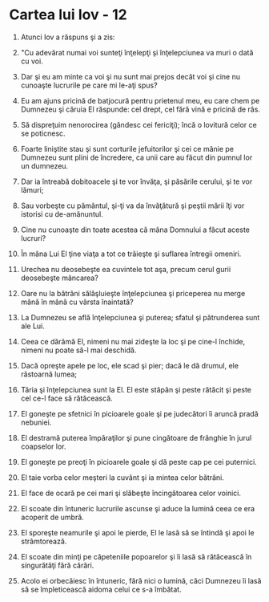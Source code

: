 # Cartea lui Iov - 12

1. Atunci Iov a răspuns şi a zis: 

2. "Cu adevărat numai voi sunteţi înţelepţi şi înţelepciunea va muri o dată cu voi. 

3. Dar şi eu am minte ca voi şi nu sunt mai prejos decât voi şi cine nu cunoaşte lucrurile pe care mi le-aţi spus? 

4. Eu am ajuns pricină de batjocură pentru prietenul meu, eu care chem pe Dumnezeu şi căruia El răspunde: cel drept, cel fără vină e pricină de râs. 

5. Să dispreţuim nenorocirea (gândesc cei fericiţi); încă o lovitură celor ce se poticnesc. 

6. Foarte liniştite stau şi sunt corturile jefuitorilor şi cei ce mânie pe Dumnezeu sunt plini de încredere, ca unii care au făcut din pumnul lor un dumnezeu. 

7. Dar ia întreabă dobitoacele şi te vor învăţa, şi păsările cerului, şi te vor lămuri; 

8. Sau vorbeşte cu pământul, şi-ţi va da învăţătură şi peştii mării îţi vor istorisi cu de-amănuntul. 

9. Cine nu cunoaşte din toate acestea că mâna Domnului a făcut aceste lucruri? 

10. În mâna Lui El ţine viaţa a tot ce trăieşte şi suflarea întregii omeniri. 

11. Urechea nu deosebeşte ea cuvintele tot aşa, precum cerul gurii deosebeşte mâncarea? 

12. Oare nu la bătrâni sălăşluieşte înţelepciunea şi priceperea nu merge mână în mână cu vârsta înaintată? 

13. La Dumnezeu se află înţelepciunea şi puterea; sfatul şi pătrunderea sunt ale Lui. 

14. Ceea ce dărâmă El, nimeni nu mai zideşte la loc şi pe cine-l închide, nimeni nu poate să-l mai deschidă. 

15. Dacă opreşte apele pe loc, ele scad şi pier; dacă le dă drumul, ele răstoarnă lumea; 

16. Tăria şi înţelepciunea sunt la El. El este stăpân şi peste rătăcit şi peste cel ce-l face să rătăcească. 

17. El goneşte pe sfetnici în picioarele goale şi pe judecători îi aruncă pradă nebuniei. 

18. El destramă puterea împăraţilor şi pune cingătoare de frânghie în jurul coapselor lor. 

19. El goneşte pe preoţi în picioarele goale şi dă peste cap pe cei puternici. 

20. El taie vorba celor meşteri la cuvânt şi ia mintea celor bătrâni. 

21. El face de ocară pe cei mari şi slăbeşte încingătoarea celor voinici. 

22. El scoate din întuneric lucrurile ascunse şi aduce la lumină ceea ce era acoperit de umbră. 

23. El sporeşte neamurile şi apoi le pierde, El le lasă să se întindă şi apoi le strâmtorează. 

24. El scoate din minţi pe căpeteniile popoarelor şi îi lasă să rătăcească în singurătăţi fără cărări. 

25. Acolo ei orbecăiesc în întuneric, fără nici o lumină, căci Dumnezeu îi lasă să se împleticească aidoma celui ce s-a îmbătat. 

